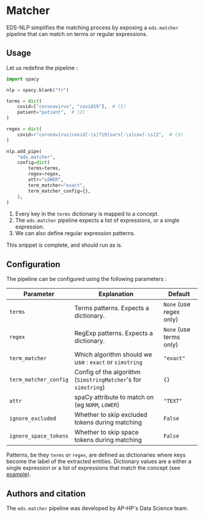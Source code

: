 # Matcher

EDS-NLP simplifies the matching process by exposing a `eds.matcher` pipeline
that can match on terms or regular expressions.

## Usage

Let us redefine the pipeline :

```python
import spacy

nlp = spacy.blank("fr")

terms = dict(
    covid=["coronavirus", "covid19"],  # (1)
    patient="patient",  # (2)
)

regex = dict(
    covid=r"coronavirus|covid[-\s]?19|sars[-\s]cov[-\s]2",  # (3)
)

nlp.add_pipe(
    "eds.matcher",
    config=dict(
        terms=terms,
        regex=regex,
        attr="LOWER",
        term_matcher="exact",
        term_matcher_config={},
    ),
)
```

1. Every key in the `terms` dictionary is mapped to a concept.
2. The `eds.matcher` pipeline expects a list of expressions, or a single expression.
3. We can also define regular expression patterns.

This snippet is complete, and should run as is.

## Configuration

The pipeline can be configured using the following parameters :

| Parameter             | Explanation                                                    | Default                 |
|-----------------------|----------------------------------------------------------------|-------------------------|
| `terms`               | Terms patterns. Expects a dictionary.                          | `None` (use regex only) |
| `regex`               | RegExp patterns. Expects a dictionary.                         | `None` (use terms only) |
| `term_matcher`        | Which algorithm should we use : `exact` or `simstring`         | `"exact"`               |
| `term_matcher_config` | Config of the algorithm (`SimstringMatcher`'s for `simstring`) | `{}`                    |
| `attr`                | spaCy attribute to match on (eg `NORM`, `LOWER`)               | `"TEXT"`                |
| `ignore_excluded`     | Whether to skip excluded tokens during matching                | `False`                 |
| `ignore_space_tokens` | Whether to skip space tokens during matching                   | `False`                 |

Patterns, be they `terms` or `regex`, are defined as dictionaries where keys become the label of the extracted entities. Dictionary values are a either a single expression or a list of expressions that match the concept (see [example](#usage)).

## Authors and citation

The `eds.matcher` pipeline was developed by AP-HP's Data Science team.
